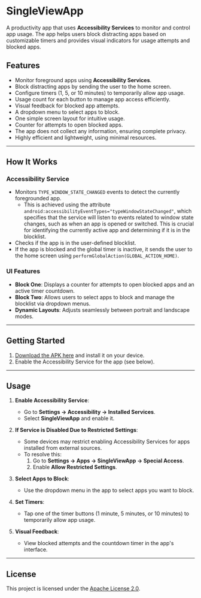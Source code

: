 # SingleViewApp

A productivity app that uses **Accessibility Services** to monitor and control app usage. The app helps users block distracting apps based on customizable timers and provides visual indicators for usage attempts and blocked apps.

## Features

- Monitor foreground apps using **Accessibility Services**.
- Block distracting apps by sending the user to the home screen.
- Configure timers (1, 5, or 10 minutes) to temporarily allow app usage.
- Usage count for each button to manage app access efficiently.
- Visual feedback for blocked app attempts.
- A dropdown menu to select apps to block.
- One simple screen layout for intuitive usage.
- Counter for attempts to open blocked apps.
- The app does not collect any information, ensuring complete privacy.
- Highly efficient and lightweight, using minimal resources.

---

## How It Works

### Accessibility Service

- Monitors `TYPE_WINDOW_STATE_CHANGED` events to detect the currently foregrounded app.
  - This is achieved using the attribute `android:accessibilityEventTypes="typeWindowStateChanged"`, which specifies that the service will listen to events related to window state changes, such as when an app is opened or switched. This is crucial for identifying the currently active app and determining if it is in the blocklist.
- Checks if the app is in the user-defined blocklist.
- If the app is blocked and the global timer is inactive, it sends the user to the home screen using `performGlobalAction(GLOBAL_ACTION_HOME)`.

### UI Features

- **Block One**: Displays a counter for attempts to open blocked apps and an active timer countdown.
- **Block Two**: Allows users to select apps to block and manage the blocklist via dropdown menus.
- **Dynamic Layouts**: Adjusts seamlessly between portrait and landscape modes.

---

## Getting Started

1. [Download the APK here](#) and install it on your device.
2. Enable the Accessibility Service for the app (see below).

---

## Usage

1. **Enable Accessibility Service**:

   - Go to **Settings → Accessibility → Installed Services**.
   - Select **SingleViewApp** and enable it.

2. **If Service is Disabled Due to Restricted Settings**:

   - Some devices may restrict enabling Accessibility Services for apps installed from external sources.
   - To resolve this:
     1. Go to **Settings → Apps → SingleViewApp → Special Access**.
     2. Enable **Allow Restricted Settings**.

3. **Select Apps to Block**:

   - Use the dropdown menu in the app to select apps you want to block.

4. **Set Timers**:

   - Tap one of the timer buttons (1 minute, 5 minutes, or 10 minutes) to temporarily allow app usage.

5. **Visual Feedback**:

   - View blocked attempts and the countdown timer in the app's interface.

---

## License

This project is licensed under the [Apache License 2.0](LICENSE).

